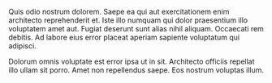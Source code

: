 Quis odio nostrum dolorem. Saepe ea qui aut exercitationem enim architecto reprehenderit et. Iste illo numquam qui dolor praesentium illo voluptatem amet aut. Fugiat deserunt sunt alias nihil aliquam. Occaecati rem debitis. Ad labore eius error placeat aperiam sapiente voluptatum qui adipisci.
 Dolorum omnis voluptate est error ipsa ut in sit. Architecto officiis repellat illo ullam sit porro. Amet non repellendus saepe. Eos nostrum voluptas illum.